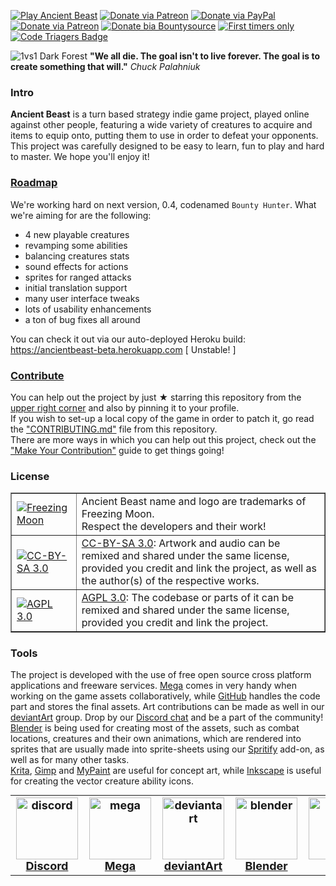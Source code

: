 [![Play Ancient Beast](http://img.shields.io/badge/play-Ancient%20Beast-red.svg)](https://play.AncientBeast.com)
[![Donate via Patreon](http://img.shields.io/badge/join-Discord-blue.svg)](https://discord.me/AncientBeast)
[![Donate via PayPal](http://img.shields.io/badge/donate-PayPal-yellow.svg)](https://www.paypal.me/AncientBeast)
[![Donate via Patreon](http://img.shields.io/badge/donate-Patreon-orange.svg)](https://www.patreon.com/FreezingMoon)
[![Donate bia Bountysource](https://www.bountysource.com/badge/team?team_id=44509&style=bounties_received)](https://www.bountysource.com/teams/ancientbeast/issues)
[![First timers only](https://img.shields.io/badge/first--timers--only-friendly-blue.svg)](http://www.firsttimersonly.com)
[![Code Triagers Badge](https://www.codetriage.com/freezingmoon/ancientbeast/badges/users.svg)](https://www.codetriage.com/freezingmoon/ancientbeast)

![1vs1 Dark Forest](https://raw.github.com/FreezingMoon/AncientBeast-Website/master/media/screenshots/v0.3%20Dark%20Forest.jpg)
**"We all die. The goal isn't to live forever. The goal is to create something that will."** _Chuck Palahniuk_

### Intro

**Ancient Beast** is a turn based strategy indie game project, played online against other people, featuring a wide variety of creatures to acquire and items to equip onto, putting them to use in order to defeat your opponents. This project was carefully designed to be easy to learn, fun to play and hard to master. We hope you'll enjoy it!

### [Roadmap](https://github.com/FreezingMoon/AncientBeast/milestone/4)

We're working hard on next version, 0.4, codenamed `Bounty Hunter`.
What we're aiming for are the following:

* 4 new playable creatures
* revamping some abilities
* balancing creatures stats
* sound effects for actions
* sprites for ranged attacks
* initial translation support
* many user interface tweaks
* lots of usability enhancements
* a ton of bug fixes all around

You can check it out via our auto-deployed Heroku build: https://ancientbeast-beta.herokuapp.com [ Unstable! ]

### [Contribute](docs/CONTRIBUTING.md#readme)

You can help out the project by just ★ starring this repository from the [upper right corner](#) and also by pinning it to your profile.  
If you wish to set-up a local copy of the game in order to patch it, go read the ["CONTRIBUTING.md"](https://github.com/FreezingMoon/AncientBeast/blob/master/docs/CONTRIBUTING.md#readme) file from this repository.  
There are more ways in which you can help out this project, check out the ["Make Your Contribution"](https://ancientbeast.com/contribute) guide to get things going!

### License

<table border=1 width=100%>
<tr>
	<td><a href="http://www.FreezingMoon.org"><img src="https://raw.github.com/FreezingMoon/AncientBeast-Website/master/images/FreezingMoon.png" alt="Freezing Moon"></a></td>
	<td>Ancient Beast name and logo are trademarks of Freezing Moon.<br>Respect the developers and their work!</td>
</tr>
<tr>
	<td><a href="http://creativecommons.org/licenses/by-sa/3.0"><img src="https://raw.github.com/FreezingMoon/AncientBeast-Website/master/images/cc-by-sa.png" alt="CC-BY-SA 3.0"></a></td>
	<td><a href="http://creativecommons.org/licenses/by-sa/3.0">CC-BY-SA 3.0</a>: Artwork and audio can be remixed and shared under the same license,<br>provided you credit and link the project, as well as the author(s) of the respective works.</td>
</tr>
<tr>
	<td><a href="http://www.gnu.org/licenses/agpl-3.0.html"><img src="https://raw.github.com/FreezingMoon/AncientBeast-Website/master/images/agpl.png" alt="AGPL 3.0"></a></td>
	<td><a href="http://www.gnu.org/licenses/agpl-3.0.html">AGPL 3.0</a>: The codebase or parts of it can be remixed and shared under the same license, provided you credit and link the project.</td>
</tr>
</table>

### Tools

The project is developed with the use of free open source cross platform applications and freeware services.
[Mega](https://mega.co.nz/#F!GAJAjAzL!AhBUayQndZbH_j2IL2B-nA) comes in very handy when working on the game assets collaboratively, while [GitHub](https://github.com/FreezingMoon/AncientBeast) handles the code part and stores the final assets. Art contributions can be made as well in our [deviantArt](https://Ancient-Beast.deviantArt.com) group. Drop by our [Discord chat](https://discord.me/AncientBeast) and be a part of the community!  
[Blender](https://blender.org) is being used for creating most of the assets, such as combat locations, creatures and their own animations, which are rendered into sprites that are usually made into sprite-sheets using our [Spritify](https://github.com/Fweeb/blender_spritify) add-on, as well as for many other tasks.  
[Krita](https://krita.org), [Gimp](https://gimp.org) and [MyPaint](http://mypaint.org) are useful for concept art, while [Inkscape](http://inkscape.org) is useful for creating the vector creature ability icons.

<table style="font-size: 18px; font-weight: bold; margin: 0; padding: 0; margin-left: auto; margin-right: auto; text-align: center;">
<tr align="center">
	<td><a href="https://discord.gg/x78rKen"><img src="https://raw.github.com/FreezingMoon/AncientBeast-Website/master/images/tools/discord.png" style="display:block; width:99px; height:99px;" alt="discord">Discord</a></td>
	<td><a href="https://mega.nz/#F!GAJAjAzL!AhBUayQndZbH_j2IL2B-nA"><img src="https://raw.github.com/FreezingMoon/AncientBeast-Website/master/images/tools/mega.png" style="display:block; width:99px; height99px;" alt="mega">Mega</a></td>
	<td><a href="http://Ancient-Beast.deviantart.com"><img src="https://raw.github.com/FreezingMoon/AncientBeast-Website/master/images/tools/deviantart.png" style="display:block; width:99px; height:99px;" alt="deviantart">deviantArt</a></td>
	<td><a href="http://blender.org"><img src="https://raw.github.com/FreezingMoon/AncientBeast-Website/master/images/tools/blender.png" style="display:block; width:99px; height:99px;" alt="blender">Blender</a></td>
	<td><a href="http://krita.org"><img src="https://raw.github.com/FreezingMoon/AncientBeast-Website/master/images/tools/krita.png" style="display:block; width:99px; height:99px;" alt="krita">Krita</a></td>
	<td><a href="http://gimp.org"><img src="https://raw.github.com/FreezingMoon/AncientBeast-Website/master/images/tools/gimp.png" style="display:block; width:99px; height:99px;" alt="gimp">Gimp</a></td>
	<td><a href="http://mypaint.org"><img src="https://raw.github.com/FreezingMoon/AncientBeast-Website/master/images/tools/mypaint.png" style="display:block; width:99px; height:99px;" alt="mypaint">Mypaint</a></td>
	<td><a href="http://inkscape.org"><img src="https://raw.github.com/FreezingMoon/AncientBeast-Website/master/images/tools/inkscape.png" style="display:block; width:99px; height:99px;" alt="inkscape">Inkscape</a></td>
</tr>
</table>
